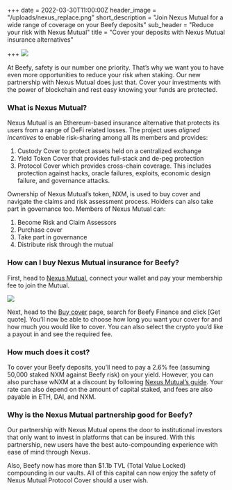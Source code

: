 +++
date = 2022-03-30T11:00:00Z
header_image = "/uploads/nexus_replace.png"
short_description = "Join Nexus Mutual for a wide range of coverage on your Beefy deposits"
sub_header = "Reduce your risk with Nexus Mutual"
title = "Cover your deposits with Nexus Mutual insurance alternatives"

+++
![](/uploads/nexus_replace.png)

At Beefy, safety is our number one priority. That’s why we want you to have even more opportunities to reduce your risk when staking. Our new partnership with Nexus Mutual does just that. Cover your investments with the power of blockchain and rest easy knowing your funds are protected.

### What is Nexus Mutual?

Nexus Mutual is an Ethereum-based insurance alternative that protects its users from a range of DeFi related losses. The project uses _aligned incentives_ to enable risk-sharing among all its members and provides:

1. Custody Cover to protect assets held on a centralized exchange
2. Yield Token Cover that provides full-stack and de-peg protection
3. Protocol Cover which provides cross-chain coverage. This includes protection against hacks, oracle failures, exploits, economic design failure, and governance attacks.

Ownership of Nexus Mutual’s token, NXM, is used to buy cover and navigate the claims and risk assessment process. Holders can also take part in governance too. Members of Nexus Mutual can:

1. Become Risk and Claim Assessors
2. Purchase cover
3. Take part in governance
4. Distribute risk through the mutual

### How can I buy Nexus Mutual insurance for Beefy?

First, head to [Nexus Mutual](https://app.nexusmutual.io/home), connect your wallet and pay your membership fee to join the Mutual.

![](/uploads/n1.png)

Next, head to the [Buy cover](https://app.nexusmutual.io/cover) page, search for Beefy Finance and click \[Get quote\]. You’ll now be able to choose how long you want your cover for and how much you would like to cover. You can also select the crypto you’d like a payout in and see the required fee.

### How much does it cost?

To cover your Beefy deposits, you’ll need to pay a 2.6% fee (assuming 50,000 staked NXM against Beefy risk) on your yield. However, you can also purchase wNXM at a discount by following [Nexus Mutual’s guide](https://medium.com/@BraveNewDeFi/save-50-on-nexus-mutual-cover-premiums-how-to-use-wnxm-to-your-advantage-dc017b15aca0). Your rate can also depend on the amount of capital staked, and fees are also payable in ETH, DAI, and NXM.

### Why is the Nexus Mutual partnership good for Beefy?

Our partnership with Nexus Mutual opens the door to institutional investors that only want to invest in platforms that can be insured. With this partnership, new users have the best auto-compounding experience with ease of mind through Nexus.

Also, Beefy now has more than $1.1b TVL (Total Value Locked) compounding in our vaults. All of this capital can now enjoy the safety of Nexus Mutual Protocol Cover should a user wish.